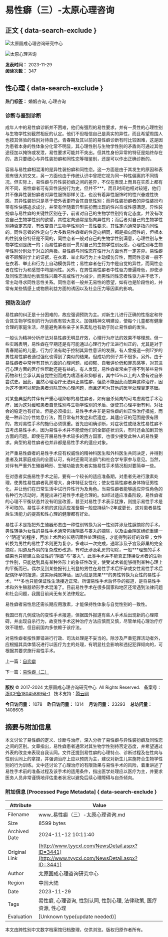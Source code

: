 # 易性癖（三）-太原心理咨询

## 正文 { data-search-exclude }


![太原圆成心理咨询研究中心](upload/img/20190701084752.png)

![太原心理咨询](upload/img/20170626091215.gif)

**发表时间：** 2023-11-29  
**阅读次数：** 347  

## 性心理 { data-search-exclude }

**热门标签：** 婚姻咨询, 心理咨询

### 诊断与鉴别诊断

成年人中的易性癖诊断并不困难，他们有强烈的易性要求，并有一贯性的心理性别与生物学性别截然相反的认定。他们不但相信自己是真实的异性，而且希望周围人也按其体验的性别对待自己。青春期及其以前的易性癖诊断有时比较困难，这是因为患者本身的性体象分化常不明显，其心理性别与生物学性别的矛盾尚可通过其他途径加以掩饰或发泄，易性要求可能并不突出。但其性身份异常的特征是始终存在的，故只要细心与异性装扮癖和同性恋等相鉴别，还是可以作出正确诊断的。

容易与易性癖相混淆的是异性装扮癖和同性恋。这一方面是由于其发生的原因和表现有很大的交叉，另一方面也由于传统认识中曾把它视为同一种性偏离的不同情况。但实际上，易性癖与异性装扮癖之间的差异，不仅在表现上而且在实质上都有所不同，易性癖者可有异性装扮行为史，但并不\*\*\*，而且时间也相对较短，他们并不像异性装扮癖者对异性服饰那样关注，也没有着异性服饰时的性兴奋或性快感，其异性装扮只是基于使外表更符合其自觉性别；而异性装扮癖者的异性装扮均带有性快感追求成分，并常有伴随着异型装扮而出现的性兴奋或性感满足。异性装扮癖与易性癖的关键性区别在于，前者对自己的生物学性别持肯定态度，并没有改变自己生物学性别的欲望，其性定向通常是指向异性的；而后者对自己的生物学性别持否定态度，有改变自己生物学性别的一贯性要求，其性定向通常是指向同性的。同性恋者的性定向与大多数易性癖者的性定向相同，都是指向同性的，但根本的性别身份特征是不同的，同性恋者一般对自己的生物学性别满意，心理性别与生物学性别是统一的；而易性癖者则一贯对自己的生物学性别反感，心理性别与生物学性别分别处于对立的两极。易性癖与同性恋在性行为方面也有一定差异。易性癖者不顾解剖学上的证据，在衣着、举止和行为上主动模仿异性，而同性恋者一般不在衣着、举止和行为上自动模仿异性；易性癖者在行为中是自觉的异性，而同性恋者在性行为和感觉中均是同性。另外，在男性易性癖者中性驱力普遍降低，即使涉及同性恋活动也表现性兴趣不高或性行为减少，而男性同性恋者性驱力并不低下，常主动寻求同性恋性关系。同性恋者一般并无易性的愿望，如有也是阶段性的，并常有某些情感上或物质利益方面的诱因以及社会压力等因素的影响。

### 预防及治疗

易性癖的纠正是十分困难的，故应强调预防为主。对新生儿进行正确的性指定和符合其生物学性别的行为训练有较大意义。加强精神文明建设，使每个儿童都有健康合理的家庭生活，尽量避免某些亲子关系紊乱也有助于防止易性癖的发生。

一般认为精神分析疗法对易性癖无明显疗效，心理行为疗法的效果不够理想。但一些实践表明，易性癖在早期还是有可能通过心理行为疗法进行纠正的，尤其是对于青春期前的儿童，行为疗法有助于控制其异性意识的发展。有人曾报道一例17岁的男性易性癖者通过强化也得到了类似的结果。但成功的例子并不很多。另外，由于易性癖者中常伴有其他方面的心理问题，如抑郁、自我评价低和罪恶感等，对其进行心理方面的医疗性帮助还是有益的。有人发现，易性癖者常由于得不到某些易性药物和社会承认其自觉性别而成为嗜酒者和抑郁者，其中15％以上的人曾有过自杀尝试史。因此，虽然心理治疗无法纠正易性癖，但绝不能因此而放弃这种治疗，因为这不但可以帮助患者消除其他心理问题，而且还可为其他的医学处理奠定基础。

对某些典型的并伴有严重心理抑郁的易性癖者，如有自杀倾向的可考虑易性手术治疗，因为这对缓和患者自觉性别与生物学性别的矛盾、促使其心理平衡有利，对社会的稳定也有好处。但是必须指出，易性手术并非是易性癖的纠正性治疗措施，而是一种非治疗性姑息疗法，而且常有并发症和后遗症，其适应证的范围是很有限的，故对易性手术的施行必须慎重。首先应明确诊断，对症状性或继发性易性癖不宜考虑易性手术，因为易性手术并不能使他们的全部症状消失，有时还会加剧其他方面的问题。即使在开展易性手术较多的西方国家，也很少接受此种人的易性要求。典型的易性癖者也并非都是易性手术的适应对象。

对严重易性癖者的易性手术应有权威性的精神科医生和外科医生共同决定，并得到患者及其家庭成员的全面认可，有时还需司法部门和社会学专家参与意见。当然，对伴有严重外生殖器畸形、生殖功能丧失者实施易性手术情况相对要简单一些。

在对患者实施易性手术之前，要有一个较长的适应准备期，对患者先进行激素处理，使男性易性癖者乳房增大，身体特征女性化；使女性易性癖者身体特征男性化，并让他们在日常生活中试行异性行为及角色。当易性癖者能够适应异性角色的各种行为活动时，再提出进行易性手术是合理的。如经过适应准备阶段，易性癖者的心理不平衡状态并没有明显改善，甚至对易性手术表示犹豫，则提示易性手术是不可取的。易性手术前的这段适应准备期一般应持续1~2年或更长，这对患者易性后生活能力的提高和性心理的健康都有好处。

易性手术是指把外生殖器形态由一种性别转换为另一性别并涉及性腺摘除的手术。男性转换为女性的易性手术通常包括阴茎与睾丸的摘除，以及由会阴区组织重建一个“阴道”的程序，再加上术后的长期巩固性处理措施，才能得到较好的效果；女性转换为男性的易性手术则更为复杂，多难以一次完成，通常涉及子宫及卵巢的完全摘除，阴道及外阴的复杂成形改造，有时还涉及乳房的切除，一般\*\*\*理想的手术结果也只能建立象征性的“阴茎”与“睾丸”。此类手术并不能真正转换受术者的生物学性别，只能达到具有某种外形上的象征性改变，使受试术者能够得到某种心理上的平衡而已。偶尔见到某些报刊上刊登的男性在易性手术后怀孕或女性易性手术后配偶怀孕的报道，这实际纯属神话，因为就是效果\*\*\*的男性转换为女性的易性手术，\*\*\*多也只能保证性生活接近正常。所谓易性手术后怀孕的报道，是将易性手术和外生殖器矫形手术混淆了。目前易性手术在很多国家和地区还常遇到法律问题和社会问题，我国目前尚无有关法律规定。

易性癖者易性后还需长期应用激素，才能保持性体象与自觉性别的一致性。

我国已有几例成功的变性手术报道，但据国外报道有些人手术后出现新的心理障碍，并出现自杀行为，故变性手术这种治疗方法应慎而又慎，尽管单纯心理治疗疗效不理想，但目前国内多依赖于该疗法。

对易性癖者按性罪错进行行政、司法处理是不妥当的。除涉及严重犯罪活动者外，应根据其具体情况进行以医疗为主的处理，有明显社会影响和违纪犯罪倾向的，可根据其要求施行易性手术。

上一篇：[自恋癖](NewsDetail.aspx?ID=3442)

下一篇：[易性癖（二）](NewsDetail.aspx?ID=3437)

---

**版权** © 2017-2024 太原圆成心理咨询研究中心  All Rights Reserved.   备案号：[浙ICP备18045889号-1](http://www.beian.miit.gov.cn/)   技术支持：[腾云网](http://www.400301.com/ "腾云网")  

**今日访问量：** 1078    **昨日访问量：** 1314    **月访问量：** 23293    **总访问量：** 1408605  

## 摘要与附加信息

<!-- tcd_abstract -->
本文讨论了易性癖的定义、诊断与治疗，深入分析了易性癖与异性装扮癖及同性恋之间的区别。文章指出，易性癖患者通常对其生物学性别持否定态度，并希望通过外表的改变来表现自我认同。文件还提到易性癖的心理特点、诊断过程及在性向与性别认同上的拿捏，并强调治疗上应以预防为主，建议对新生儿实施符合生物学性别的行为训练。文中还讨论了心理治疗的有限效果与易性手术的风险，着重讲述了易性手术前的准备过程及该手术的适用条件，指出医学处理应以医疗为主，并要求医务人员非常谨慎地评估患者状况以避免后续心理障碍与自杀倾向。
<!-- tcd_abstract_end -->

### 附加信息 [Processed Page Metadata] { data-search-exclude }

| Attribute       | Value                                  |
|-----------------|----------------------------------------|
| Filename        | www_易性癖（三）-太原心理咨询.md                             |
| Size            | 8599 bytes                           |
| Archived Date   | 2024-11-12 10:11:40                             |
| Original Link   | [http://www.tyycxl.com/NewsDetail.aspx?ID=3441](http://www.tyycxl.com/NewsDetail.aspx?ID=3441)                       |
| Author          | 太原圆成心理咨询研究中心                               |
| Region          | 中国大陆                               |
| Date            | 2023-11-29                                 |
| Tags            | 易性癖, 心理咨询, 性别认同, 性别心理, 法律政策, 医疗资源, 性心理                                 |
| Evaluation            | [Unknown type(update needed)]                                 |
<!-- tcd_table_end -->

本文由跨性别中文数字档案馆归档整理，仅供浏览。版权归原作者所有。
